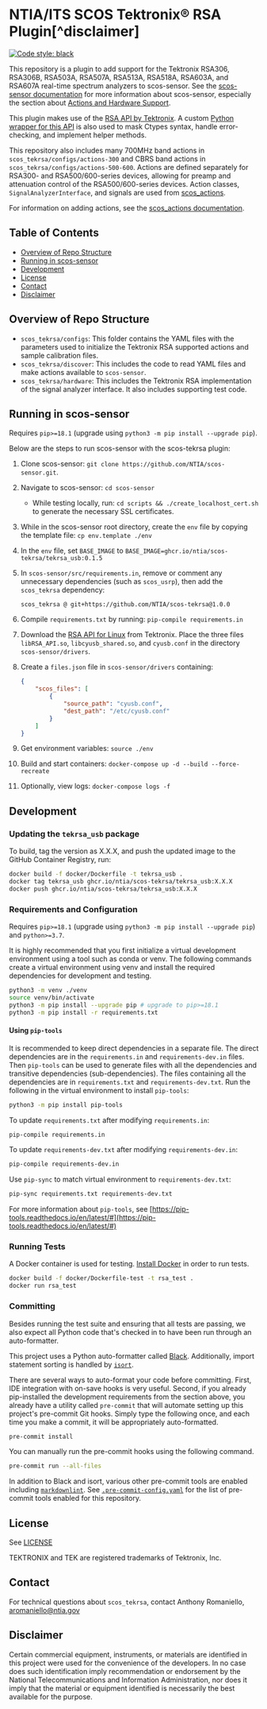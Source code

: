 # NTIA/ITS SCOS Tektronix® RSA Plugin[^disclaimer]

[![Code style: black](https://img.shields.io/badge/code%20style-black-000000.svg)](https://github.com/psf/black)

This repository is a plugin to add support for the Tektronix RSA306, RSA306B, RSA503A,
RSA507A, RSA513A, RSA518A, RSA603A, and RSA607A real-time spectrum analyzers to
scos-sensor. See the
[scos-sensor documentation](https://github.com/NTIA/scos-sensor/blob/master/README.md)
for more information about scos-sensor, especially the section about
[Actions and Hardware Support](https://github.com/NTIA/scos-sensor/blob/master/README.md#actions-and-hardware-support).

This plugin makes use of the
[RSA API by Tektronix](https://github.com/tektronix/RSA_API/).
A custom [Python wrapper for this API](https://github.com/NTIA/tekrsa-api-wrap/) is also
used to mask Ctypes syntax, handle error-checking, and implement helper methods.

This repository also includes many 700MHz band actions in
`scos_tekrsa/configs/actions-300` and CBRS band actions in `scos_tekrsa/configs/actions-500-600`.
Actions are defined separately for RSA300- and RSA500/600-series devices, allowing for
preamp and attenuation control of the RSA500/600-series devices. Action classes,
`SignalAnalyzerInterface`, and signals are used from [scos_actions](https://github.com/NTIA/scos-actions/).

For information on adding actions, see the [scos_actions documentation](https://github.com/NTIA/scos-actions/blob/master/README.md#adding-actions).

## Table of Contents

- [Overview of Repo Structure](#overview-of-repo-structure)
- [Running in scos-sensor](#running-in-scos-sensor)
- [Development](#development)
- [License](#license)
- [Contact](#contact)
- [Disclaimer](#disclaimer)

## Overview of Repo Structure

- `scos_tekrsa/configs`: This folder contains the YAML files with the parameters used to
initialize the Tektronix RSA supported actions and sample calibration files.
- `scos_tekrsa/discover`: This includes the code to read YAML files and make actions
available to `scos-sensor`.
- `scos_tekrsa/hardware`: This includes the Tektronix RSA implementation of the signal
analyzer interface. It also includes supporting test code.

## Running in scos-sensor

Requires `pip>=18.1` (upgrade using `python3 -m pip install --upgrade pip`).

Below are the steps to run scos-sensor with the scos-tekrsa plugin:

1. Clone scos-sensor: `git clone https://github.com/NTIA/scos-sensor.git`.

2. Navigate to scos-sensor: `cd scos-sensor`
    - While testing locally, run: `cd scripts && ./create_localhost_cert.sh` to generate
    the necessary SSL certificates.

3. While in the scos-sensor root directory, create the `env` file by copying the template
file: `cp env.template ./env`

4. In the `env` file, set `BASE_IMAGE` to `BASE_IMAGE=ghcr.io/ntia/scos-tekrsa/tekrsa_usb:0.1.5`

5. In `scos-sensor/src/requirements.in`, remove or comment any unnecessary dependencies
(such as `scos_usrp`), then add the `scos_tekrsa` dependency:

    `scos_tekrsa @ git+https://github.com/NTIA/scos-tekrsa@1.0.0`

6. Compile `requirements.txt` by running: `pip-compile requirements.in`

7. Download the [RSA API for Linux](https://www.tek.com/spectrum-analyzer/rsa306-software/rsa-application-programming-interface--api-for-64bit-linux--v100014)
from Tektronix. Place the three files `libRSA_API.so`, `libcyusb_shared.so`, and
`cyusb.conf` in the directory `scos-sensor/drivers`.

8. Create a `files.json` file in `scos-sensor/drivers` containing:

    ```json
    {
        "scos_files": [
            {
                "source_path": "cyusb.conf",
                "dest_path": "/etc/cyusb.conf"
            }
        ]
    }
    ```

9. Get environment variables: `source ./env`

10. Build and start containers: `docker-compose up -d --build --force-recreate`

11. Optionally, view logs: `docker-compose logs -f`

## Development

### Updating the `tekrsa_usb` package

To build, tag the version as X.X.X, and push the updated image to the GitHub Container
Registry, run:

```bash
docker build -f docker/Dockerfile -t tekrsa_usb .
docker tag tekrsa_usb ghcr.io/ntia/scos-tekrsa/tekrsa_usb:X.X.X
docker push ghcr.io/ntia/scos-tekrsa/tekrsa_usb:X.X.X
```

### Requirements and Configuration

Requires `pip>=18.1` (upgrade using `python3 -m pip install --upgrade pip`) and `python>=3.7`.

It is highly recommended that you first initialize a virtual development environment
using a tool such as conda or venv. The following commands create a virtual environment
using venv and install the required dependencies for development and testing.

```bash
python3 -m venv ./venv
source venv/bin/activate
python3 -m pip install --upgrade pip # upgrade to pip>=18.1
python3 -m pip install -r requirements.txt
```

#### Using `pip-tools`

It is recommended to keep direct dependencies in a separate file. The direct
dependencies are in the `requirements.in` and `requirements-dev.in` files. Then `pip-tools`
can be used to generate files with all the dependencies and transitive dependencies
(sub-dependencies). The files containing all the dependencies are in `requirements.txt` and
`requirements-dev.txt`. Run the following in the virtual environment to install `pip-tools`:

```bash
python3 -m pip install pip-tools
```

To update `requirements.txt` after modifying `requirements.in`:

```bash
pip-compile requirements.in
```

To update `requirements-dev.txt` after modifying `requirements-dev.in`:

```bash
pip-compile requirements-dev.in
```

Use `pip-sync` to match virtual environment to `requirements-dev.txt`:

```bash
pip-sync requirements.txt requirements-dev.txt
```

For more information about `pip-tools`, see [https://pip-tools.readthedocs.io/en/latest/#](https://pip-tools.readthedocs.io/en/latest/#)

### Running Tests

A Docker container is used for testing. [Install Docker](https://docs.docker.com/get-docker/)
in order to run tests.

```bash
docker build -f docker/Dockerfile-test -t rsa_test .
docker run rsa_test
```

### Committing

Besides running the test suite and ensuring that all tests are passing, we also expect
all Python code that's checked in to have been run through an auto-formatter.

This project uses a Python auto-formatter called [Black](https://github.com/psf/black).
Additionally, import statement sorting is handled by [`isort`](https://github.com/pycqa/isort).

There are several ways to auto-format your code before committing. First, IDE integration
with on-save hooks is very useful. Second, if you already pip-installed the development
requirements from the section above, you already have a utility called `pre-commit` that
will automate setting up this project's pre-commit Git hooks. Simply type the following
once, and each time you make a commit, it will be appropriately auto-formatted.

```bash
pre-commit install
```

You can manually run the pre-commit hooks using the following command.

```bash
pre-commit run --all-files
```

In addition to Black and isort, various other pre-commit tools are enabled including [`markdownlint`](https://github.com/DavidAnson/markdownlint).
See [`.pre-commit-config.yaml`](.pre-commit-config.yaml) for the list of pre-commit
tools enabled for this repository.

## License

See [LICENSE](LICENSE.md)

TEKTRONIX and TEK are registered trademarks of Tektronix, Inc.

## Contact

For technical questions about `scos_tekrsa`, contact Anthony Romaniello, aromaniello@ntia.gov

## Disclaimer

Certain commercial equipment, instruments, or materials are identified in this project
were used for the convenience of the developers. In no case does such identification
imply recommendation or endorsement by the National Telecommunications and Information
Administration, nor does it imply that the material or equipment identified is
necessarily the best available for the purpose.
